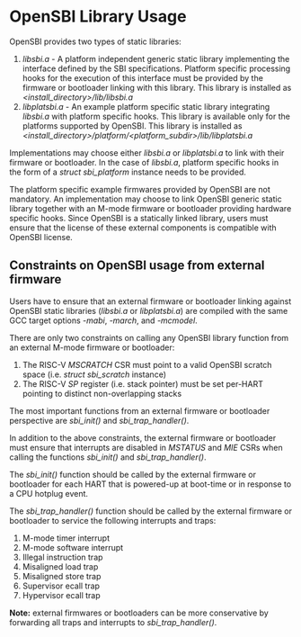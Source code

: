 OpenSBI Library Usage
=====================

OpenSBI provides two types of static libraries:

1. *libsbi.a* - A platform independent generic static library implementing the
   interface defined by the SBI specifications. Platform specific processing
   hooks for the execution of this interface must be provided by the firmware or
   bootloader linking with this library. This library is installed as
   *<install_directory>/lib/libsbi.a*
2. *libplatsbi.a* - An example platform specific static library integrating 
   *libsbi.a* with platform specific hooks. This library is available only for
   the platforms supported by OpenSBI. This library is installed as
   *<install_directory>/platform/<platform_subdir>/lib/libplatsbi.a*

Implementations may choose either *libsbi.a* or *libplatsbi.a* to link with
their firmware or bootloader. In the case of *libsbi.a*, platform specific
hooks in the form of a *struct sbi_platform* instance needs to be provided.

The platform specific example firmwares provided by OpenSBI are not mandatory.
An implementation may choose to link OpenSBI generic static library together
with an M-mode firmware or bootloader providing hardware specific hooks. Since
OpenSBI is a statically linked library, users must ensure that the license of
these external components is compatible with OpenSBI license.

Constraints on OpenSBI usage from external firmware
---------------------------------------------------

Users have to ensure that an external firmware or bootloader linking against
OpenSBI static libraries (*libsbi.a* or *libplatsbi.a*) are compiled with the
same GCC target options *-mabi*, *-march*, and *-mcmodel*.

There are only two constraints on calling any OpenSBI library function from an
external M-mode firmware or bootloader:

1. The RISC-V *MSCRATCH* CSR must point to a valid OpenSBI scratch space
   (i.e. *struct sbi_scratch* instance)
2. The RISC-V *SP* register (i.e. stack pointer) must be set per-HART
   pointing to distinct non-overlapping stacks

The most important functions from an external firmware or bootloader
perspective are *sbi_init()* and *sbi_trap_handler()*.

In addition to the above constraints, the external firmware or bootloader must
ensure that interrupts are disabled in *MSTATUS* and *MIE* CSRs when calling
the functions *sbi_init()* and *sbi_trap_handler()*.

The *sbi_init()* function should be called by the external firmware or
bootloader for each HART that is powered-up at boot-time or in response to a
CPU hotplug event.

The *sbi_trap_handler()* function should be called by the external firmware or
bootloader to service the following interrupts and traps:

1. M-mode timer interrupt
2. M-mode software interrupt
3. Illegal instruction trap
4. Misaligned load trap
5. Misaligned store trap
6. Supervisor ecall trap
7. Hypervisor ecall trap

**Note:** external firmwares or bootloaders can be more conservative by
forwarding all traps and interrupts to *sbi_trap_handler()*.

